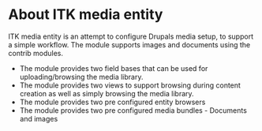 # About ITK media entity

ITK media entity is an attempt to configure Drupals media setup, to support a simple workflow.
The module supports images and documents using the contrib modules.

- The module provides two field bases that can be used for uploading/browsing the media library.
- The module provides two views to support browsing during content creation as well as simply browsing the media library.
- The module provides two pre configured entity browsers
- The module provides two pre configured media bundles - Documents and images